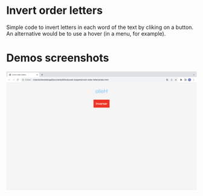 # Invert order letters

Simple code to invert letters in each word of the text by cliking on a button.   
An alternative would be to use a hover (in a menu, for example). 

# Demos screenshots 

![invert order letters demo](invert-order-letters.png)  
